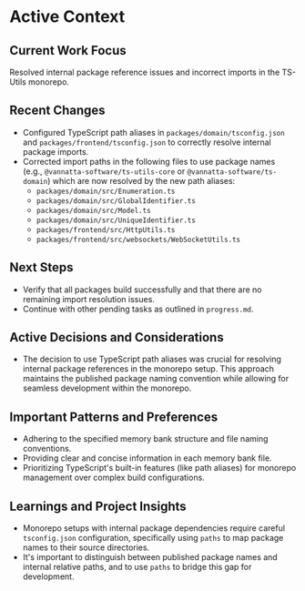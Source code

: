 # Active Context

## Current Work Focus
Resolved internal package reference issues and incorrect imports in the TS-Utils monorepo.

## Recent Changes
- Configured TypeScript path aliases in `packages/domain/tsconfig.json` and `packages/frontend/tsconfig.json` to correctly resolve internal package imports.
- Corrected import paths in the following files to use package names (e.g., `@vannatta-software/ts-utils-core` or `@vannatta-software/ts-domain`) which are now resolved by the new path aliases:
    - `packages/domain/src/Enumeration.ts`
    - `packages/domain/src/GlobalIdentifier.ts`
    - `packages/domain/src/Model.ts`
    - `packages/domain/src/UniqueIdentifier.ts`
    - `packages/frontend/src/HttpUtils.ts`
    - `packages/frontend/src/websockets/WebSocketUtils.ts`

## Next Steps
- Verify that all packages build successfully and that there are no remaining import resolution issues.
- Continue with other pending tasks as outlined in `progress.md`.

## Active Decisions and Considerations
- The decision to use TypeScript path aliases was crucial for resolving internal package references in the monorepo setup. This approach maintains the published package naming convention while allowing for seamless development within the monorepo.

## Important Patterns and Preferences
- Adhering to the specified memory bank structure and file naming conventions.
- Providing clear and concise information in each memory bank file.
- Prioritizing TypeScript's built-in features (like path aliases) for monorepo management over complex build configurations.

## Learnings and Project Insights
- Monorepo setups with internal package dependencies require careful `tsconfig.json` configuration, specifically using `paths` to map package names to their source directories.
- It's important to distinguish between published package names and internal relative paths, and to use `paths` to bridge this gap for development.
